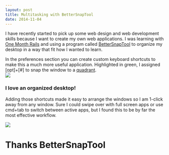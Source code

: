 ```yaml
---
layout: post
title: Multitasking with BetterSnapTool
date: 2014-11-04
---
```

<p>I have recently started to pick up some web design and web development skills because I want to create my own web applications. I was learning with <a href="http://mbsy.co/9tG6V">One Month Rails</a> and using a program called <a href="https://itunes.apple.com/us/app/bettersnaptool/id417375580?mt=12">BetterSnapTool</a> to organize my desktop in a way that fit how I wanted to learn. </p>
<p>In the preferences section you can create custom keyboard shortcuts to make this a much more useful application. Highlighted in green, I assigned [opt]+[#] to snap the window to a <a href="http://www.purplemath.com/modules/plane3.htm">quadrant</a>.<br />
<img src="http://postachio-images.s3-website-us-east-1.amazonaws.com/6e4477b91d0f812c91229b0e7499c22c.png"  style="height: auto;"/></p>
<h3>I love an organized desktop!</h3>
<p>Adding those shortcuts made it easy to arrange the windows so I am 1-click away from any window. Sure I could swipe over with full screen apps or use cmd+tab to switch between active apps, but I found this to be by far the most effective workflow.</p>
<p><img src="http://postachio-images.s3-website-us-east-1.amazonaws.com/5abc764b4037f6cb3918f85c9730a802.png"  style="height: auto;"/></p>
<h1>Thanks BetterSnapTool</h1>